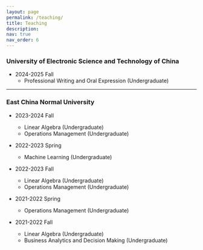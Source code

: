 ```yaml
---
layout: page
permalink: /teaching/
title: Teaching
description: 
nav: true
nav_order: 6
---
```




### University of Electronic Science and Technology of China

 - 2024-2025 Fall  
	- Professional Writing and Oral Expression (Undergraduate)

--------------------------------------------------------------------------------------------

### East China Normal University

 - 2023-2024 Fall  
	- Linear Algebra (Undergraduate)  
	- Operations Management (Undergraduate)
    
 - 2022-2023 Spring 
	- Machine Learning (Undergraduate)   
    
- 2022-2023 Fall       
	- Linear Algebra (Undergraduate)   
	- Operations Management (Undergraduate)   

- 2021-2022 Spring 
	-  Operations Management (Undergraduate)
    
- 2021-2022 Fall    
	- Linear Algebra (Undergraduate)   
	- Business Analytics and Decision Making (Undergraduate)   
           



